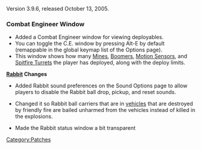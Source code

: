 Version 3.9.6, released October 13, 2005.

### Combat Engineer Window

- Added a Combat Engineer window for viewing deployables.
- You can toggle the C.E. window by pressing Alt-E by default
  (remappable in the global keymap list of the Options page).
- This window shows how many [Mines](../weapons/Adaptive_Construction_Engine.md#Mine),
  [Boomers](../weapons/Adaptive_Construction_Engine.md#Boomer), [Motion
  Sensors](../weapons/Adaptive_Construction_Engine.md#Motion_Sensor), and [Spitfire
  Turrets](../weapons/Adaptive_Construction_Engine.md#Spitfire_Turret) the player has deployed,
  along with the deploy limits.

**[Rabbit](../terminology/Rabbit.md) Changes**

- Added Rabbit sound preferences on the Sound Options page to allow
  players to disable the Rabbit ball drop, pickup, and reset sounds.

<!-- -->

- Changed it so Rabbit ball carriers that are in
  [vehicles](../vehicles/Vehicle.md) that are destroyed by friendly fire
  are bailed unharmed from the vehicles instead of killed in the
  explosions.

<!-- -->

- Made the Rabbit status window a bit transparent

[Category:Patches](../Category:Patches.md)
